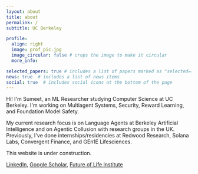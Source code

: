 ```yaml
---
layout: about
title: about
permalink: /
subtitle: UC Berkeley

profile:
  align: right
  image: prof_pic.jpg
  image_circular: false # crops the image to make it circular
  more_info:

selected_papers: true # includes a list of papers marked as "selected={true}"
news: true  # includes a list of news items
social: true  # includes social icons at the bottom of the page
---
```


Hi! I'm Sumeet, an ML Researcher studying Computer Science at UC Berkeley. I'm working on Multiagent Systems, Security, Reward Learning, and Foundation Model Safety.

My current research focus is on Language Agents at Berkeley Artificial Intelligence and on Agentic Collusion with research groups in the UK. Previously, I've done internships/residencies at Redwood Research, Solana Labs, Convergent Finance, and GEn1E Lifesciences.

This website is under construction.

[LinkedIn](https://www.linkedin.com/in/sumeetmotwani), [Google Scholar](https://scholar.google.com/citations?user=zrKaZuMAAAAJ&hl=en&oi=ao), [Future of Life Institute](https://futureoflife.org/person/sumeet-motwani/)

<!---
Write your biography here. Tell the world about yourself. Link to your favorite [subreddit](http://reddit.com). You can put a picture in, too. The code is already in, just name your picture `prof_pic.jpg` and put it in the `img/` folder.

Put your address / P.O. box / other info right below your picture. You can also disable any of these elements by editing `profile` property of the YAML header of your `_pages/about.md`. Edit `_bibliography/papers.bib` and Jekyll will render your [publications page](/al-folio/publications/) automatically.

Link to your social media connections, too. This theme is set up to use [Font Awesome icons](http://fortawesome.github.io/Font-Awesome/) and [Academicons](https://jpswalsh.github.io/academicons/), like the ones below. Add your Facebook, Twitter, LinkedIn, Google Scholar, or just disable all of them.

-->